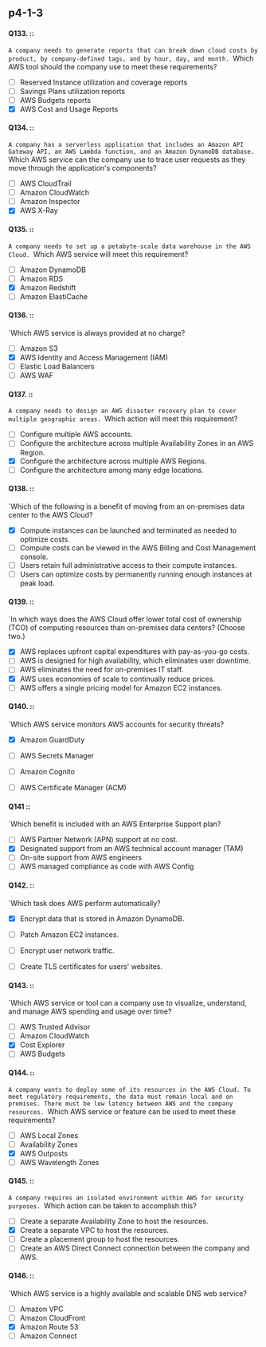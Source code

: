 ##   p4-1-3

#### Q133. ::
`A company needs to generate reports that can break down cloud costs by product, by company-defined tags, and by hour, day, and month.
`Which AWS tool should the company use to meet these requirements?

- [ ] Reserved Instance utilization and coverage reports
- [ ] Savings Plans utilization reports
- [ ] AWS Budgets reports
- [x] AWS Cost and Usage Reports

#### Q134. ::
`A company has a serverless application that includes an Amazon API Gateway API, an AWS Lambda function, and an Amazon DynamoDB database.
`Which AWS service can the company use to trace user requests as they move through the application's components?

- [ ] AWS CloudTrail
- [ ] Amazon CloudWatch
- [ ] Amazon Inspector
- [x] AWS X-Ray

#### Q135. ::
`A company needs to set up a petabyte-scale data warehouse in the AWS Cloud.
`Which AWS service will meet this requirement?

- [ ] Amazon DynamoDB
- [ ] Amazon RDS
- [x] Amazon Redshift
- [ ] Amazon ElastiCache

#### Q136. ::
`Which AWS service is always provided at no charge?

- [ ] Amazon S3
- [x] AWS Identity and Access Management (IAM)
- [ ] Elastic Load Balancers
- [ ] AWS WAF

#### Q137. ::
`A company needs to design an AWS disaster recovery plan to cover multiple geographic areas.
`Which action will meet this requirement?

- [ ] Configure multiple AWS accounts.
- [ ] Configure the architecture across multiple Availability Zones in an AWS Region.
- [x] Configure the architecture across multiple AWS Regions.
- [ ] Configure the architecture among many edge locations.

#### Q138. ::
`Which of the following is a benefit of moving from an on-premises data center to the AWS Cloud?

- [x] Compute instances can be launched and terminated as needed to optimize costs.
- [ ] Compute costs can be viewed in the AWS Billing and Cost Management console.
- [ ] Users retain full administrative access to their compute instances.
- [ ] Users can optimize costs by permanently running enough instances at peak load.

#### Q139. ::
`In which ways does the AWS Cloud offer lower total cost of ownership (TCO) of computing resources than on-premises data centers? (Choose two.)


- [x] AWS replaces upfront capital expenditures with pay-as-you-go costs.
- [ ] AWS is designed for high availability, which eliminates user downtime.
- [ ] AWS eliminates the need for on-premises IT staff.
- [x] AWS uses economies of scale to continually reduce prices.
- [ ] AWS offers a single pricing model for Amazon EC2 instances.

#### Q140. ::
`Which AWS service monitors AWS accounts for security threats?

- [x] Amazon GuardDuty
- [ ] AWS Secrets Manager
- [ ] Amazon Cognito
- [ ] AWS Certificate Manager (ACM)


#### Q141 ::
`Which benefit is included with an AWS Enterprise Support plan?

- [ ] AWS Partner Network (APN) support at no cost.
- [x] Designated support from an AWS technical account manager (TAM)
- [ ] On-site support from AWS engineers
- [ ] AWS managed compliance as code with AWS Config

#### Q142. ::
`Which task does AWS perform automatically?

- [x] Encrypt data that is stored in Amazon DynamoDB.
- [ ] Patch Amazon EC2 instances.
- [ ] Encrypt user network traffic.
- [ ] Create TLS certificates for users' websites.


#### Q143. ::
`Which AWS service or tool can a company use to visualize, understand, and manage AWS spending and usage over time?

- [ ] AWS Trusted Advisor
- [ ] Amazon CloudWatch
- [x] Cost Explorer
- [ ] AWS Budgets

#### Q144. ::
`A company wants to deploy some of its resources in the AWS Cloud. To meet regulatory requirements, the data must remain local and on premises. There must be low latency between AWS and the company resources.
`Which AWS service or feature can be used to meet these requirements?

- [ ] AWS Local Zones
- [ ] Availability Zones
- [x] AWS Outposts
- [ ] AWS Wavelength Zones

#### Q145. ::
`A company requires an isolated environment within AWS for security purposes.
`Which action can be taken to accomplish this?

- [ ] Create a separate Availability Zone to host the resources.
- [x] Create a separate VPC to host the resources.
- [ ] Create a placement group to host the resources.
- [ ] Create an AWS Direct Connect connection between the company and AWS.

#### Q146. ::
`Which AWS service is a highly available and scalable DNS web service?

- [ ] Amazon VPC
- [ ] Amazon CloudFront
- [x] Amazon Route 53
- [ ] Amazon Connect
